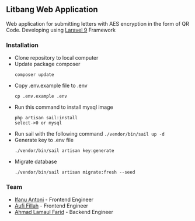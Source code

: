 ## Litbang Web Application

Web application for submitting letters with AES encryption in the form of QR Code. Developing using [Laravel 9](https://laravel.com/) Framework

### Installation

-   Clone repository to local computer
-   Update package composer
    ```
    composer update
    ```
-   Copy .env.example file to .env
    ```
    cp .env.example .env
    ```
-   Run this command to install mysql image
    ```
    php artisan sail:install
    select->0 or mysql
    ``` 
-    Run sail with the following command
    ```
    ./vendor/bin/sail up -d
    ```
-   Generate key to .env file
    ```
    ./vendor/bin/sail artisan key:generate
    ```
-   Migrate database
    ```
    ./vendor/bin/sail artisan migrate:fresh --seed
    ```

### Team

-   [Ifanu Antoni](https://github.com/ifanuAntoni/) - Frontend Engineer
-   [Aufi Fillah](https://github.com/fillahaufi/) - Frontend Engineer
-   [Ahmad Lamaul Farid](https://github.com/faridlamaul/) - Backend Engineer
